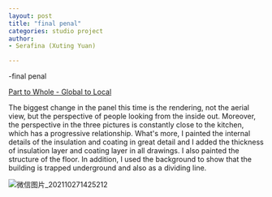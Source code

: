 ```yaml
---
layout: post
title: "final penal"
categories: studio project
author:
- Serafina (Xuting Yuan)

---
```


-final penal

[Part to Whole - Global to Local](http://keanmgc.github.io/2021fall3yr-studio/)


The biggest change in the panel this time is the rendering, not the aerial view, but the perspective of people looking from the inside out. Moreover, the perspective in the three pictures is constantly close to the kitchen, which has a progressive relationship. What's more, I painted the internal details of the insulation and coating in great detail and I added the thickness of insulation layer and coating layer in all drawings. I also painted the structure of the floor. In addition, I used the background to show that the building is trapped underground and also as a dividing line.

![微信图片_202110271425212](https://user-images.githubusercontent.com/90553458/139012186-702bcafb-ecaa-4a88-8514-3032e6073c96.jpg)
